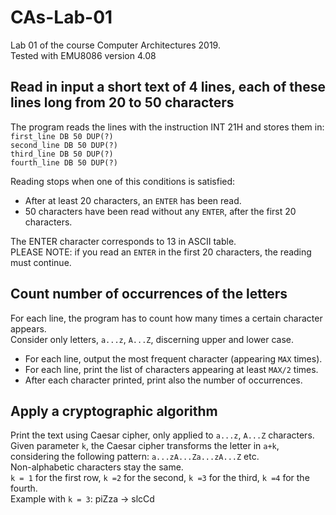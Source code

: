 # CAs-Lab-01
Lab 01 of the course Computer Architectures 2019.<br/>
Tested with EMU8086 version 4.08

## Read in input a short text of 4 lines, each of these lines long from 20 to 50 characters
The program reads the lines with the instruction INT 21H and stores them in:<br/>
`first_line DB 50 DUP(?)`<br/>
`second_line DB 50 DUP(?)`<br/>
`third_line DB 50 DUP(?)`<br/>
`fourth_line DB 50 DUP(?)`

Reading stops when one of this conditions is satisfied:
- After at least 20 characters, an `ENTER` has been read.
- 50 characters have been read without any `ENTER`, after the first 20 characters.<br/>

The ENTER character corresponds to 13 in ASCII table.<br/>
PLEASE NOTE: if you read an `ENTER` in the first 20 characters, the reading must continue.

## Count number of occurrences of the letters
For each line, the program has to count how many times a certain character appears.<br/>
Consider only letters, `a...z`, `A...Z`, discerning upper and lower case.
- For each line, output the most frequent character (appearing `MAX` times).
- For each line, print the list of characters appearing at least `MAX/2` times.
- After each character printed, print also the number of occurrences.

## Apply a cryptographic algorithm
Print the text using Caesar cipher, only applied to `a...z`, `A...Z` characters.<br/>
Given parameter `k`, the Caesar cipher transforms the letter in `a+k`, considering the following pattern: `a...zA...Za...zA...Z` etc.<br/>
Non-alphabetic characters stay the same.<br/>
`k = 1` for the first row, `k =2` for the second, `k =3` for the third, `k =4` for the fourth.<br/>
Example with `k = 3`: piZza -> slcCd
